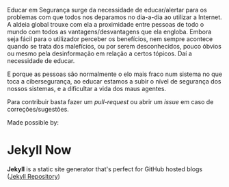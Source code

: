 Educar em Segurança surge da necessidade de educar/alertar para os problemas com que todos nos deparamos no dia-a-dia ao utilizar a Internet.
A aldeia global trouxe com ela a proximidade entre pessoas de todo o mundo com todos as vantagens/desvantagens que ela engloba. Embora seja fácil para o utilizador perceber os benefícios, nem sempre acontece quando se trata dos malefícios, ou por serem desconhecidos, pouco óbvios ou mesmo pela desinformação em relação a certos tópicos. Daí a necessidade de educar.

E porque as pessoas são normalmente o elo mais fraco num sistema no que toca a cibersegurança, ao educar estamos a subir o nível de segurança dos nossos sistemas, e a dificultar a vida dos maus agentes.

Para contribuir basta fazer um *pull-request* ou abrir um *issue* em caso de correções/sugestões.


Made possible by:

# Jekyll Now

**Jekyll** is a static site generator that's perfect for GitHub hosted blogs ([Jekyll Repository](https://github.com/jekyll/jekyll))

